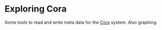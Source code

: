# Exploring Cora #

Some tools to read and write meta data for the [Cora](https://github.com/lsu-ub-uu/cora-parent) system. Also graphing.
